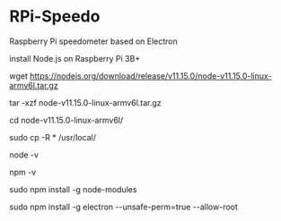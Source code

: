 # RPi-Speedo
Raspberry Pi speedometer based on Electron


install Node.js on Raspberry Pi 3B+

wget https://nodejs.org/download/release/v11.15.0/node-v11.15.0-linux-armv6l.tar.gz

tar -xzf node-v11.15.0-linux-armv6l.tar.gz

cd node-v11.15.0-linux-armv6l/

sudo cp -R * /usr/local/

node -v

npm -v

sudo npm install -g node-modules

sudo npm install -g electron --unsafe-perm=true --allow-root
